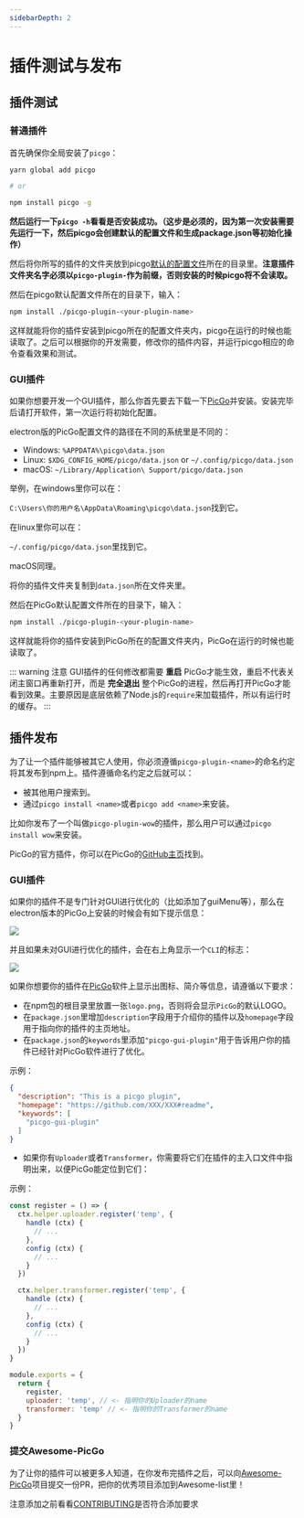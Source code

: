 ```yaml
---
sidebarDepth: 2
---
```


# 插件测试与发布

## 插件测试

### 普通插件

首先确保你全局安装了`picgo`：

```bash
yarn global add picgo

# or

npm install picgo -g
```

**然后运行一下`picgo -h`看看是否安装成功。（这步是必须的，因为第一次安装需要先运行一下，然后picgo会创建默认的配置文件和生成package.json等初始化操作）**

然后将你所写的插件的文件夹放到picgo[默认的配置文件](/zh/guide/config.html#%E9%BB%98%E8%AE%A4%E9%85%8D%E7%BD%AE%E6%96%87%E4%BB%B6)所在的目录里。**注意插件文件夹名字必须以`picgo-plugin-`作为前缀，否则安装的时候picgo将不会读取。**

然后在picgo默认配置文件所在的目录下，输入：

```bash
npm install ./picgo-plugin-<your-plugin-name>
```

这样就能将你的插件安装到picgo所在的配置文件夹内，picgo在运行的时候也能读取了。之后可以根据你的开发需要，修改你的插件内容，并运行picgo相应的命令查看效果和测试。

### GUI插件

如果你想要开发一个GUI插件，那么你首先要去下载一下[PicGo](https://github.com/Molunerfinn/PicGo/releases)并安装。安装完毕后请打开软件，第一次运行将初始化配置。

electron版的PicGo配置文件的路径在不同的系统里是不同的：

- Windows: `%APPDATA%\picgo\data.json`
- Linux: `$XDG_CONFIG_HOME/picgo/data.json` or `~/.config/picgo/data.json`
- macOS: `~/Library/Application\ Support/picgo/data.json`

举例，在windows里你可以在：

`C:\Users\你的用户名\AppData\Roaming\picgo\data.json`找到它。

在linux里你可以在：

`~/.config/picgo/data.json`里找到它。

macOS同理。

将你的插件文件夹复制到`data.json`所在文件夹里。

然后在PicGo默认配置文件所在的目录下，输入：

```bash
npm install ./picgo-plugin-<your-plugin-name>
```

这样就能将你的插件安装到PicGo所在的配置文件夹内，PicGo在运行的时候也能读取了。

::: warning 注意
GUI插件的任何修改都需要 **重启** PicGo才能生效，重启不代表关闭主窗口再重新打开，而是 **完全退出** 整个PicGo的进程，然后再打开PicGo才能看到效果。主要原因是底层依赖了Node.js的`require`来加载插件，所以有运行时的缓存。
:::

## 插件发布

为了让一个插件能够被其它人使用，你必须遵循`picgo-plugin-<name>`的命名约定将其发布到npm上。插件遵循命名约定之后就可以：

- 被其他用户搜索到。
- 通过`picgo install <name>`或者`picgo add <name>`来安装。

比如你发布了一个叫做`picgo-plugin-wow`的插件，那么用户可以通过`picgo install wow`来安装。

PicGo的官方插件，你可以在PicGo的[GitHub主页](https://github.com/PicGo)找到。

### GUI插件

如果你的插件不是专门针对GUI进行优化的（比如添加了guiMenu等），那么在electron版本的PicGo上安装的时候会有如下提示信息：

![](https://i.loli.net/2019/01/12/5c39ce32045a7.png)

并且如果未对GUI进行优化的插件，会在右上角显示一个`CLI`的标志：

![](https://i.loli.net/2019/01/12/5c39ce678a412.png)

如果你想要你的插件在[PicGo](https://github.com/Molunerfinn/PicGo)软件上显示出图标、简介等信息，请遵循以下要求：

- 在npm包的根目录里放置一张`logo.png`，否则将会显示`PicGo`的默认LOGO。
- 在`package.json`里增加`description`字段用于介绍你的插件以及`homepage`字段用于指向你的插件的主页地址。
- 在`package.json`的`keywords`里添加`"picgo-gui-plugin"`用于告诉用户你的插件已经针对PicGo软件进行了优化。

示例：

```json
{
  "description": "This is a picgo plugin",
  "homepage": "https://github.com/XXX/XXX#readme",
  "keywords": [
    "picgo-gui-plugin"
  ]
}
```

- 如果你有`Uploader`或者`Transformer`，你需要将它们在插件的主入口文件中指明出来，以便PicGo能定位到它们：

示例：

```js
const register = () => {
  ctx.helper.uploader.register('temp', {
    handle (ctx) {
      // ...
    },
    config (ctx) {
      // ...
    }
  })

  ctx.helper.transformer.register('temp', {
    handle (ctx) {
      // ...
    },
    config (ctx) {
      // ...
    }
  })
}

module.exports = {
  return {
    register,
    uploader: 'temp', // <- 指明你的Uploader的name
    transformer: 'temp' // <- 指明你的Transformer的name
  }
}
```

### 提交Awesome-PicGo

为了让你的插件可以被更多人知道，在你发布完插件之后，可以向[Awesome-PicGo](https://github.com/PicGo/Awesome-PicGo)项目提交一份PR，把你的优秀项目添加到Awesome-list里！

注意添加之前看看[CONTRIBUTING](https://github.com/PicGo/Awesome-PicGo/blob/master/CONTRIBUTING.md)是否符合添加要求
